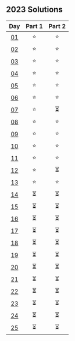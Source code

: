 ## 2023 Solutions

|              Day              | Part 1 | Part 2 |
| :---------------------------: | :----: | :----: |
| [01](day_01/day_01_solver.ts) |   ⭐   |   ⭐   |
| [02](day_02/day_02_solver.ts) |   ⭐   |   ⭐   |
| [03](day_03/day_03_solver.ts) |   ⭐   |   ⭐   |
| [04](day_04/day_04_solver.ts) |   ⭐   |   ⭐   |
| [05](day_05/day_05_solver.ts) |   ⭐   |   ⭐   |
| [06](day_06/day_06_solver.ts) |   ⭐   |   ⭐   |
| [07](day_07/day_07_solver.ts) |   ⭐   |   ⏳   |
| [08](day_08/day_08_solver.ts) |   ⭐   |   ⭐   |
| [09](day_09/day_09_solver.ts) |   ⭐   |   ⭐   |
| [10](day_10/day_10_solver.ts) |   ⭐   |   ⭐   |
| [11](day_11/day_11_solver.ts) |   ⭐   |   ⭐   |
| [12](day_12/day_12_solver.ts) |   ⭐   |   ⏳   |
| [13](day_13/day_13_solver.ts) |   ⭐   |   ⭐   |
|            [14]()             |   ⏳   |   ⏳   |
|            [15]()             |   ⏳   |   ⏳   |
|            [16]()             |   ⏳   |   ⏳   |
|            [17]()             |   ⏳   |   ⏳   |
|            [18]()             |   ⏳   |   ⏳   |
|            [19]()             |   ⏳   |   ⏳   |
|            [20]()             |   ⏳   |   ⏳   |
|            [21]()             |   ⏳   |   ⏳   |
|            [22]()             |   ⏳   |   ⏳   |
|            [23]()             |   ⏳   |   ⏳   |
|            [24]()             |   ⏳   |   ⏳   |
|            [25]()             |   ⏳   |   ⏳   |

